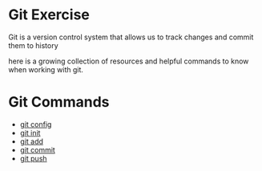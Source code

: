 # Git Exercise

Git is a version control system that allows us to track changes and commit them to history

here is a growing collection of resources and helpful commands to know when working with git.

# Git Commands
- [git config](./Commands/Config.md)
- [git init](./Commands/Init.md)
- [git add](./Commands/Add.md)
- [git commit](./Commands/Commit.md)
- [git push](./Commands/Push.md)
